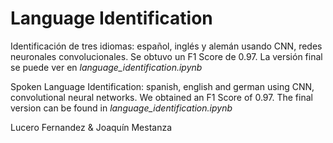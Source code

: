 # Language Identification

Identificación de tres idiomas: español, inglés y alemán usando CNN, redes neuronales convolucionales. Se obtuvo un F1 Score de 0.97. 
La versión final se puede ver en _language_identification.ipynb_

Spoken Language Identification: spanish, english and german using CNN, convolutional neural networks. We obtained an F1 Score of 0.97. 
The final version can be found in _language_identification.ipynb_

Lucero Fernandez & Joaquín Mestanza
